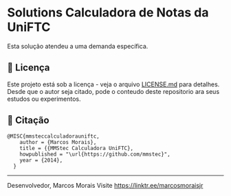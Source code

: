 # Solutions Calculadora de Notas da UniFTC
Esta solução atendeu a uma demanda específica.

## 📄 Licença

Este projeto está sob a licença - veja o arquivo [LICENSE.md](https://github.com/mmstec/mmstec/blob/main/LICENSE) para detalhes. <br />
Desde que o autor seja citado, pode o conteudo deste repositorio ara seus estudos ou experimentos.

## 🚀 Citação
```
@MISC{mmsteccalculadorauniftc,
    author = {Marcos Morais},
    title = {{MMStec Calculadora UniFTC},
    howpublished = "\url{https://github.com/mmstec}",
    year = {2014},
  }
```
___
Desenvolvedor,
Marcos Morais
Visite https://linktr.ee/marcosmoraisjr

